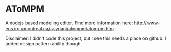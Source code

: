 # AToMPM

A nodejs based modeling editor. Find more information here: http://www-ens.iro.umontreal.ca/~syriani/atompm/atompm.htm

Disclaimer: I didn't code this project, but I see this needs a place on github. I added design pattern ability though.
